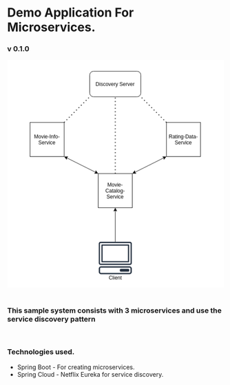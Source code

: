 # Demo Application For Microservices. 
### v 0.1.0

<div align="center">
<img src="./movie-catalog-microservice-architecture.png"> 
</div>

</br>

### This sample system consists with 3 microservices and use the service discovery pattern
</br>

### Technologies used.
- Spring Boot - For creating microservices.
- Spring Cloud - Netflix Eureka for service discovery.